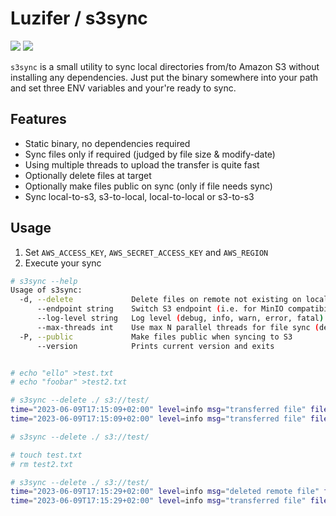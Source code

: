 # Luzifer / s3sync

![](https://badges.fyi/github/license/Luzifer/s3sync)
![](https://badges.fyi/github/downloads/Luzifer/s3sync)

`s3sync` is a small utility to sync local directories from/to Amazon S3 without installing any dependencies. Just put the binary somewhere into your path and set three ENV variables and your're ready to sync.

## Features

- Static binary, no dependencies required
- Sync files only if required (judged by file size & modify-date)
- Using multiple threads to upload the transfer is quite fast
- Optionally delete files at target
- Optionally make files public on sync (only if file needs sync)
- Sync local-to-s3, s3-to-local, local-to-local or s3-to-s3

## Usage

1. Set `AWS_ACCESS_KEY`, `AWS_SECRET_ACCESS_KEY` and `AWS_REGION`
2. Execute your sync

```bash
# s3sync --help
Usage of s3sync:
  -d, --delete             Delete files on remote not existing on local
      --endpoint string    Switch S3 endpoint (i.e. for MinIO compatibility)
      --log-level string   Log level (debug, info, warn, error, fatal) (default "info")
      --max-threads int    Use max N parallel threads for file sync (default 10)
  -P, --public             Make files public when syncing to S3
      --version            Prints current version and exits


# echo "ello" >test.txt
# echo "foobar" >test2.txt

# s3sync --delete ./ s3://test/
time="2023-06-09T17:15:09+02:00" level=info msg="transferred file" filename=test2.txt
time="2023-06-09T17:15:09+02:00" level=info msg="transferred file" filename=test.txt

# s3sync --delete ./ s3://test/

# touch test.txt
# rm test2.txt

# s3sync --delete ./ s3://test/
time="2023-06-09T17:15:29+02:00" level=info msg="deleted remote file" filename=test2.txt
time="2023-06-09T17:15:29+02:00" level=info msg="transferred file" filename=test.txt
```
